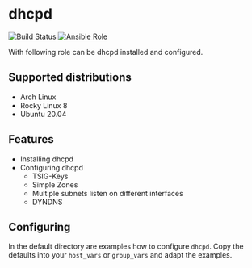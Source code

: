 # dhcpd

[![Build Status](https://drone.cryptic.systems/api/badges/volker.raschek/dhcpd-role/status.svg)](https://drone.cryptic.systems/volker.raschek/dhcpd-role)
[![Ansible Role](https://img.shields.io/ansible/role/d/58170)](https://galaxy.ansible.com/volker_raschek/dhcpd_role)

With following role can be dhcpd installed and configured.

## Supported distributions

- Arch Linux
- Rocky Linux 8
- Ubuntu 20.04

## Features

- Installing dhcpd
- Configuring dhcpd
  - TSIG-Keys
  - Simple Zones
  - Multiple subnets listen on different interfaces
  - DYNDNS

## Configuring

In the default directory are examples how to configure `dhcpd`. Copy the
defaults into your `host_vars` or `group_vars` and adapt the examples.

